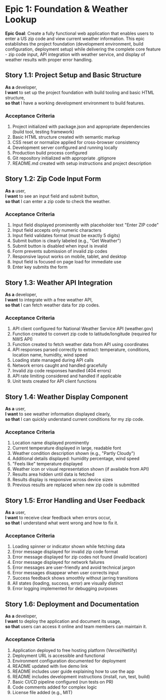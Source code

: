 # Epic 1: Foundation & Weather Lookup

**Epic Goal**: Create a fully functional web application that enables users to enter a US zip code and view current weather information. This epic establishes the project foundation (development environment, build configuration, deployment setup) while delivering the complete core feature - zip code input, API integration with weather service, and display of weather results with proper error handling.

## Story 1.1: Project Setup and Basic Structure

**As a** developer,  
**I want** to set up the project foundation with build tooling and basic HTML structure,  
**so that** I have a working development environment to build features.

### Acceptance Criteria

1. Project initialized with package.json and appropriate dependencies (build tool, testing framework)
2. Basic HTML structure created with semantic markup
3. CSS reset or normalize applied for cross-browser consistency
4. Development server configured and running locally
5. Production build process configured
6. Git repository initialized with appropriate .gitignore
7. README.md created with setup instructions and project description

## Story 1.2: Zip Code Input Form

**As a** user,  
**I want** to see an input field and submit button,  
**so that** I can enter a zip code to check the weather.

### Acceptance Criteria

1. Input field displayed prominently with placeholder text "Enter ZIP code"
2. Input field accepts only numeric characters
3. Input field validates format (must be exactly 5 digits)
4. Submit button is clearly labeled (e.g., "Get Weather")
5. Submit button is disabled when input is invalid
6. Form prevents submission of invalid zip codes
7. Responsive layout works on mobile, tablet, and desktop
8. Input field is focused on page load for immediate use
9. Enter key submits the form

## Story 1.3: Weather API Integration

**As a** developer,  
**I want** to integrate with a free weather API,  
**so that** I can fetch weather data for zip codes.

### Acceptance Criteria

1. API client configured for National Weather Service API (weather.gov)
2. Function created to convert zip code to latitude/longitude (required for NWS API)
3. Function created to fetch weather data from API using coordinates
4. API responses parsed correctly to extract: temperature, conditions, location name, humidity, wind speed
5. Loading state managed during API calls
6. Network errors caught and handled gracefully
7. Invalid zip code responses handled (404 errors)
8. API rate limiting considered and handled if applicable
9. Unit tests created for API client functions

## Story 1.4: Weather Display Component

**As a** user,  
**I want** to see weather information displayed clearly,  
**so that** I can quickly understand current conditions for my zip code.

### Acceptance Criteria

1. Location name displayed prominently
2. Current temperature displayed in large, readable font
3. Weather condition description shown (e.g., "Partly Cloudy")
4. Additional details displayed: humidity percentage, wind speed
5. "Feels like" temperature displayed
6. Weather icon or visual representation shown (if available from API)
7. Results area hidden until data is fetched
8. Results display is responsive across device sizes
9. Previous results are replaced when new zip code is submitted

## Story 1.5: Error Handling and User Feedback

**As a** user,  
**I want** to receive clear feedback when errors occur,  
**so that** I understand what went wrong and how to fix it.

### Acceptance Criteria

1. Loading spinner or indicator shown while fetching data
2. Error message displayed for invalid zip code format
3. Error message displayed for zip codes not found (invalid location)
4. Error message displayed for network failures
5. Error messages are user-friendly and avoid technical jargon
6. Error messages disappear when user corrects input
7. Success feedback shows smoothly without jarring transitions
8. All states (loading, success, error) are visually distinct
9. Error logging implemented for debugging purposes

## Story 1.6: Deployment and Documentation

**As a** developer,  
**I want** to deploy the application and document its usage,  
**so that** users can access it online and team members can maintain it.

### Acceptance Criteria

1. Application deployed to free hosting platform (Vercel/Netlify)
2. Deployment URL is accessible and functional
3. Environment configuration documented for deployment
4. README updated with live demo link
5. README includes user guide explaining how to use the app
6. README includes development instructions (install, run, test, build)
7. Basic CI/CD pipeline configured (run tests on PR)
8. Code comments added for complex logic
9. License file added (e.g., MIT)
